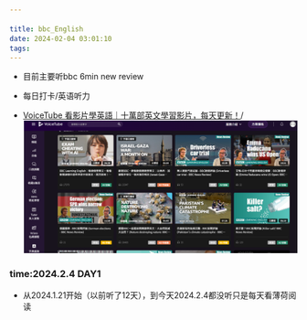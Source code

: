 ```yaml
---

title: bbc_English
date: 2024-02-04 03:01:10
tags:
---
```


* 目前主要听bbc 6min new review

* 每日打卡/英语听力

* [VoiceTube 看影片學英語｜十萬部英文學習影片，每天更新！](https://tw.voicetube.com/videos)/![bbc](./bbcenglish/bbc.png)

  <!--more-->

### time:2024.2.4 DAY1

- 从2024.1.21开始（以前听了12天），到今天2024.2.4都没听只是每天看薄荷阅读